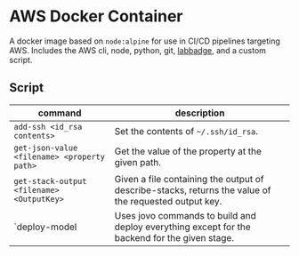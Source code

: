 # AWS Docker Container

A docker image based on `node:alpine` for use in CI/CD pipelines targeting AWS. Includes the AWS cli, node, python, git, [labbadge](https://www.npmjs.com/package/labbadge), and a custom script.

## Script

| command                                     | description                                                                                           |
| ------------------------------------------- | ----------------------------------------------------------------------------------------------------- |
| `add-ssh <id_rsa contents>`                 | Set the contents of `~/.ssh/id_rsa`.                                                                  |
| `get-json-value <filename> <property path>` | Get the value of the property at the given path.                                                      |
| `get-stack-output <filename> <OutputKey>`   | Given a file containing the output of describe-stacks, returns the value of the requested output key. |
| `deploy-model <stage> | Uses jovo commands to build and deploy everything except for the backend for the given stage. |
